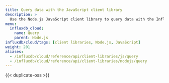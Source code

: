 ```yaml
---
title: Query data with the JavaScript client library
description: >
  Use the Node.js JavaScript client library to query data with the InfluxDB API.
menu:
  influxdb_cloud:
    name: Query
    parent: Node.js
influxdb/cloud/tags: [client libraries, Node.js, JavaScript]
weight: 201
aliases:
  - /influxdb/cloud/reference/api/client-libraries/js/query
  - /influxdb/cloud/reference/api/client-libraries/nodejs/query
---
```


{{< duplicate-oss >}}
